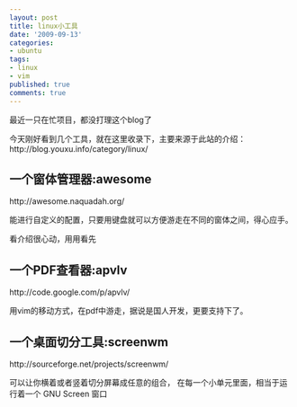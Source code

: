 ```yaml
---
layout: post
title: linux小工具
date: '2009-09-13'
categories:
- ubuntu
tags:
- linux
- vim
published: true
comments: true
---
```

<p>最近一只在忙项目，都没打理这个blog了</p>

<p>今天刚好看到几个工具，就在这里收录下，主要来源于此站的介绍：http://blog.youxu.info/category/linux/
<h2>一个窗体管理器:awesome</h2>
http://awesome.naquadah.org/</p>

<p>能进行自定义的配置，只要用键盘就可以方便游走在不同的窗体之间，得心应手。</p>

<p>看介绍很心动，用用看先
<h2>一个PDF查看器:apvlv</h2>
http://code.google.com/p/apvlv/</p>

<p>用vim的移动方式，在pdf中游走，据说是国人开发，更要支持下了。
<h2>一个桌面切分工具:screenwm</h2>
http://sourceforge.net/projects/screenwm/</p>

<p>可以让你横着或者竖着切分屏幕成任意的组合， 在每一个小单元里面，相当于运行着一个 GNU Screen 窗口</p>
